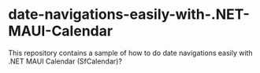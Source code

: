 # date-navigations-easily-with-.NET-MAUI-Calendar
This repository contains a sample of how to do date navigations easily with .NET MAUI Calendar (SfCalendar)?
